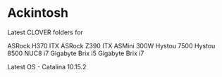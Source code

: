 # Ackintosh

Latest CLOVER folders for

ASRock H370 ITX
ASRock Z390 ITX
ASMini 300W
Hystou 7500
Hystou 8500
NUC8 i7
Gigabyte Brix i5
Gigabyte Brix i7

Latest OS - Catalina 10.15.2
